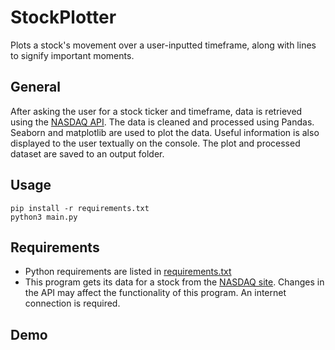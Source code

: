 # StockPlotter
Plots a stock's movement over a user-inputted timeframe, along with lines to signify important moments.

## General
After asking the user for a stock ticker and timeframe, data is retrieved using the [NASDAQ API](https://www.nasdaq.com/market-activity). The data is cleaned and processed using Pandas. Seaborn and matplotlib are used to plot the data. Useful information is also displayed to the user textually on the console. The plot and processed dataset are saved to an output folder.

## Usage
```
pip install -r requirements.txt
python3 main.py
```


## Requirements
- Python requirements are listed in [requirements.txt](./requirements.txt)
- This program gets its data for a stock from the [NASDAQ site](https://www.nasdaq.com/market-activity). Changes in the API may affect the functionality of this program. An internet connection is required.
## Demo